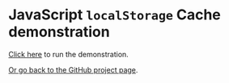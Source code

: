 # JavaScript `localStorage` Cache demonstration

[Click here](https://nd1012.github.io/LSC/index.html) to run the demonstration.

[Or go back to the GitHub project page](https://github.com/nd1012/LSC).
